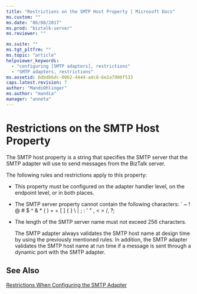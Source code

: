 ```yaml
---
title: "Restrictions on the SMTP Host Property | Microsoft Docs"
ms.custom: ""
ms.date: "06/08/2017"
ms.prod: "biztalk-server"
ms.reviewer: ""

ms.suite: ""
ms.tgt_pltfrm: ""
ms.topic: "article"
helpviewer_keywords: 
  - "configuring [SMTP adapters], restrictions"
  - "SMTP adapters, restrictions"
ms.assetid: 6dbdb6dc-0062-4444-a4c8-6e2a7900f533
caps.latest.revision: 7
author: "MandiOhlinger"
ms.author: "mandia"
manager: "anneta"
---
```

# Restrictions on the SMTP Host Property
The SMTP host property is a string that specifies the SMTP server that the SMTP adapter will use to send messages from the BizTalk server.  
  
 The following rules and restrictions apply to this property:  
  
- This property must be configured on the adapter handler level, on the endpoint level, or in both places.  
  
- The SMTP server property cannot contain the following characters: ` ~ ! @ # $ ^ & * ( ) = + [ ] { } \ &#124; ; : ' " , \< \> /, ?;  
  
- The length of the SMTP server name must not exceed 256 characters.  
  
  The SMTP adapter always validates the SMTP host name at design time by using the previously mentioned rules. In addition, the SMTP adapter validates the SMTP host name at run time if a message is sent through a dynamic port with the SMTP adapter.  
  
## See Also  
 [Restrictions When Configuring the SMTP Adapter](../core/restrictions-when-configuring-the-smtp-adapter.md)